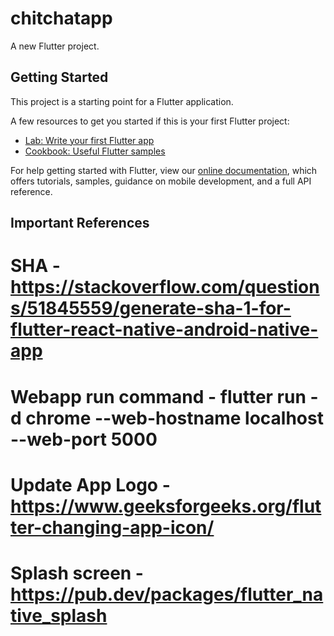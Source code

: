 # chitchatapp

A new Flutter project.

## Getting Started

This project is a starting point for a Flutter application.

A few resources to get you started if this is your first Flutter project:

- [Lab: Write your first Flutter app](https://flutter.dev/docs/get-started/codelab)
- [Cookbook: Useful Flutter samples](https://flutter.dev/docs/cookbook)

For help getting started with Flutter, view our
[online documentation](https://flutter.dev/docs), which offers tutorials,
samples, guidance on mobile development, and a full API reference.

## Important References
# SHA - https://stackoverflow.com/questions/51845559/generate-sha-1-for-flutter-react-native-android-native-app
# Webapp run command - flutter run -d chrome --web-hostname localhost --web-port 5000
# Update App Logo - https://www.geeksforgeeks.org/flutter-changing-app-icon/
# Splash screen - https://pub.dev/packages/flutter_native_splash